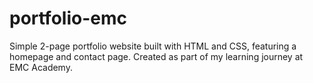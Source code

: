 # portfolio-emc
Simple 2-page portfolio website built with HTML and CSS, featuring a homepage and contact page. Created as part of my learning journey at EMC Academy.
